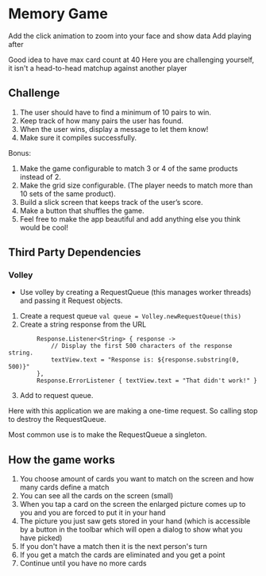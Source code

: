 # Memory Game

Add the click animation to zoom into your face and show data
Add playing after

Good idea to have max card count at 40
Here you are challenging yourself, it isn't a head-to-head matchup against another player


## Challenge

1. The user should have to find a minimum of 10 pairs to win. 
2. Keep track of how many pairs the user has found. 
3. When the user wins, display a message to let them know!
4. Make sure it compiles successfully.

Bonus:

1. Make the game configurable to match 3 or 4 of the same products instead of 2.
2. Make the grid size configurable. (The player needs to match more than 10 sets of the same product).
3. Build a slick screen that keeps track of the user’s score.
4. Make a button that shuffles the game.
5. Feel free to make the app beautiful and add anything else you think would be cool!

## Third Party Dependencies

### Volley
* Use volley by creating a RequestQueue (this manages worker threads) and passing it Request objects.

1. Create a request queue ```val queue = Volley.newRequestQueue(this)```
2. Create a string response from the URL 

```val stringRequest = StringRequest(Request.Method.GET, url,
        Response.Listener<String> { response ->
            // Display the first 500 characters of the response string.
            textView.text = "Response is: ${response.substring(0, 500)}"
        },
        Response.ErrorListener { textView.text = "That didn't work!" }
```
  
 3. Add to request queue.
 
 Here with this application we are making a one-time request. So calling stop to destroy the RequestQueue.
 
 Most common use is to make the RequestQueue a singleton.
 


## How the game works

1. You choose amount of cards you want to match on the screen and how many cards define a match
2. You can see all the cards on the screen (small)
3. When you tap a card on the screen the enlarged picture comes up to you and you are forced to put it in your hand
4. The picture you just saw gets stored in your hand (which is accessible by a button in the toolbar which will open a dialog to show what you have picked)
5. If you don't have a match then it is the next person's turn
6. If you get a match the cards are eliminated and you get a point
7. Continue until you have no more cards
